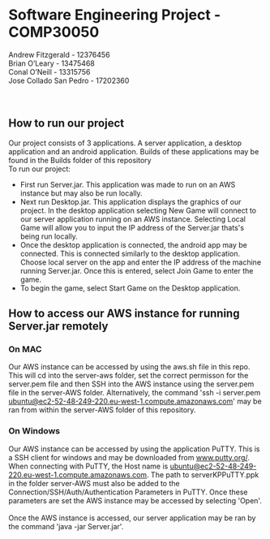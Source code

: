 # Software Engineering Project - COMP30050
Andrew Fitzgerald - 12376456<br />
Brian O’Leary - 13475468<br />
Conal O’Neill - 13315756<br />
Jose Collado San Pedro - 17202360<br />
<br /><br />

## How to run our project
Our project consists of 3 applications. A server application, a desktop application and an android application. Builds of these applications may be found in the Builds folder of this repository<br />
To run our project:
* First run Server.jar. This application was made to run on an AWS instance but may also be run locally.
* Next run Desktop.jar. This application displays the graphics of our project. In the desktop application selecting New Game will connect
to our server application running on an AWS instance. Selecting Local Game will allow you to input the IP address of the Server.jar thats's being run locally.
* Once the desktop application is connected, the android app may be connected. This is connected similarly to the desktop application.
Choose local server on the app and enter the IP address of the machine running Server.jar. Once this is entered, select Join Game to enter the game.
* To begin the game, select Start Game on the Desktop application.

## How to access our AWS instance for running Server.jar remotely
### On MAC
Our AWS instance can be accessed by using the aws.sh file in this repo. This will cd into the server-aws folder, set the correct permisson for the server.pem file and then SSH into the AWS instance using the server.pem file in the server-AWS folder. Alternatively, the command 'ssh -i server.pem ubuntu@ec2-52-48-249-220.eu-west-1.compute.amazonaws.com' may be ran from within the server-AWS folder of this repository.

### On Windows
Our AWS instance can be accessed by using the application PuTTY. This is a SSH client for windows and may be downloaded from www.putty.org/. When connecting with PuTTY, the Host name is ubuntu@ec2-52-48-249-220.eu-west-1.compute.amazonaws.com. The path to serverKPPuTTY.ppk in the folder server-AWS must also be added to the Connection/SSH/Auth/Authentication Parameters in PuTTY. Once these parameters are set the AWS instance may be accessed by selecting 'Open'.
<br /><br />
Once the AWS instance is accessed, our server application may be ran by the command 'java -jar Server.jar'.
